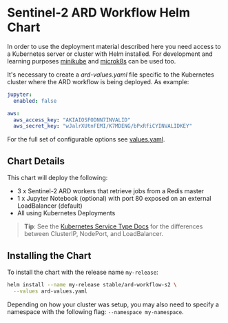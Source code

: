 # Sentinel-2 ARD Workflow Helm Chart

In order to use the deployment material described here you need access to a Kubernetes server or cluster with Helm installed. For development and learning purposes [minikube](https://kubernetes.io/docs/setup/learning-environment/minikube/) and [microk8s](https://microk8s.io/) can be used too.

It's necessary to create a *ard-values.yaml* file specific to the Kubernetes cluster where the ARD workflow is being deployed. As example:

```yaml
jupyter:
  enabled: false

aws:
  aws_access_key: "AKIAIOSFODNN7INVALID"
  aws_secret_key: "wJalrXUtnFEMI/K7MDENG/bPxRfiCYINVALIDKEY"
```

For the full set of configurable options see [values.yaml](values.yaml).

## Chart Details

This chart will deploy the following:

- 3 x Sentinel-2 ARD workers that retrieve jobs from a Redis master
- 1 x Jupyter Notebook (optional) with port 80 exposed on an external LoadBalancer (default)
- All using Kubernetes Deployments

> **Tip**: See the [Kubernetes Service Type Docs](https://kubernetes.io/docs/concepts/services-networking/service/#publishing-services-service-types)
for the differences between ClusterIP, NodePort, and LoadBalancer.

## Installing the Chart

To install the chart with the release name `my-release`:

```bash
helm install --name my-release stable/ard-workflow-s2 \
  --values ard-values.yaml
```

Depending on how your cluster was setup, you may also need to specify a namespace with the following flag: `--namespace my-namespace`.
